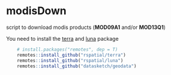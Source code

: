 # modisDown

script to download modis products (**MOD09A1** and/or **MOD13Q1**)

You need to install the [terra](https://github.com/rspatial/terra) and [luna](https://github.com/rspatial/luna) package


```R
    # install.packages("remotes", dep = T)
    remotes::install_github("rspatial/terra")
    remotes::install_github("rspatial/luna")
    remotes::install_github("datasketch/geodata")
```

